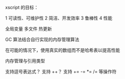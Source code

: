 xscript 的目标：

1 可读性、可维护性
2 简洁、开发效率
3 鲁棒性
4 性能


全局变量
多文件
热更新

GC 算法结合自行实现的内存管理算法

在可能的情况下，使用真实的数组而不是哈希表以提高性能

内存管理与引用类型

支持逗号表达式？
支持 ++？
支持 += -= *= /= 等操作符